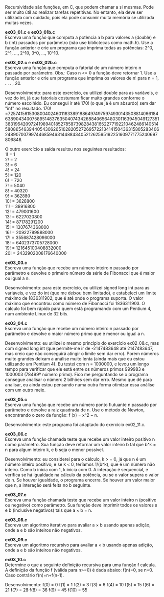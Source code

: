 Recursividade são funções, em C, que podem chamar a si mesmas. Pode ser muito útil ao realizar tarefas repetitivas. No entanto, ela deve ser utilizada com cuidado, pois ela pode consumir muita memória se utilizada muitas vezes.

<p><b>ex03_01.c</b> e <b>ex03_01b.c</b><br>
Escreva uma função que computa a potência a b para valores a (double) e b (int) passados por parâmetro (não use bibliotecas como math.h). Use a função anterior e crie um programa que imprima todas as potências: 2^0, 2^1, ..., 2^10, 3^0, ..., 10^10.
  
<p><b>ex03_02.c</b> e <b>ex03_02b.c</b><br>    
Escreva uma função que computa o fatorial de um número inteiro n passado por parâmetro. Obs.: Caso n <= 0 a função deve retornar 1. Use a função anterior e crie um programa que imprima os valores de n! para n = 1, . . . , 20.
<p>
Desenvolvimento: para este exercício, eu utilizei double para as variáveis, e vez do int, já que fatoriais costumam ficar muito grandes conforme o número escolhido. Eu consegui ir até 170! (o que já é um absurdo) sem dar "inf" no resultado. 170! =7257415615308004024601183389188649749759749301435088140661846389043400758951483763504074342688406564803011639450491273513831964209724198940185278587398284381652277192210462486140514580865463944054306265102820527269572213414150436315805283406248907007997446859463144884340521262595192251609771775240697806848.
<p>O outro exercício a saída resultou nos seguintes resultados:<br>
 1! = 1<br>
 2! = 2<br>
 3! = 6<br>
 4! = 24<br>
 5! = 120<br>
 6! = 720<br>
 7! = 5040<br>
 8! = 40320<br>
 9! = 362880<br>
 10! = 3628800<br>
 11! = 39916800<br>
 12! = 479001600<br>
 13! = 6227020800<br>
 14! = 87178291200<br>
 15! = 1307674368000<br>
 16! = 20922789888000<br>
 17! = 355687428096000<br>
 18! = 6402373705728000<br>
 19! = 121645100408832000<br>
 20! = 2432902008176640000
                                                                                                        
<p><b>ex03_03.c</b><br>
Escreva uma função que recebe um número inteiro n passado por parâmetro e devolve o primeiro número da série de Fibonacci que é maior ou igual a n. 
<p>
Desenvolvimento: para este exercício, eu utilizei signed long int para as variáveis, e vez do int (que me deixou bem limitado), e estabeleci um limite máximo de 1836311902, que é até onde o programa suporta. O valor máximo que encontrou como número de Fibonacci foi 1836311903. O cálculo foi bem rápido para quem está programando com um Pentium 4, num ambiente Linux de 32 bits.
  
<p><b>ex03_04.c</b><br>
Escreva uma função que recebe um número inteiro n passado por parâmetro e devolve o maior número primo que é menor ou igual a n. 
<p>
Desenvolvimento: eu utilizei o mesmo princípio do exercício ex02_08.c, mas com signed long int (que permite-me ir de -2147483648 até 2147483647, mas creio que não conseguirá atingir o limite sem dar erro). Porém números muito grandes deixam a análise muito lenta (ainda mais que eu estou utilizando um Pentium 4). Eu testei com n = 1000000, e levou um longo tempo para verificar que ele está entre os números primos 999983 e 1000003 (78499º número primo). Fico me perguntando se o programa consegue analisar o número 2 bilhões sem dar erro. Mesmo que dê para analisar, eu ainda estou pensando numa outra forma otimizar essa análise com um outro meio.

<p><b>ex03_05.c</b><br>
Escreva uma função que recebe um número ponto flutuante n passado por parâmetro e devolve a raiz quadrada de n. Use o método de Newton, encontrando o zero da função: f (x) = x^2 − n.
<p>
Desenvolvimento: este programa foi adaptado do exercício ex02_11.c.

<p><b>ex03_06.c</b><br>
Escreva uma função chamada teste que recebe um valor inteiro positivo n como parâmetro. Sua função deve retornar um valor inteiro b tal que b^k = n para algum inteiro k, e b seja o menor possível.
<p>
Desenvolvimento: eu considerei para o cálculo, k > = 0, já que n é um número inteiro positivo, e se k < 0, teríamos 1/(b^k), que é um número não inteiro. Como b inicia com 1, k inicia com 0. A interação é sequencial, e verifica se há igualdade na cálculo da potência, ou se o valor supera o valor de n. Se houver igualdade, o programa encerra. Se houver um valor maior que n, a interação será feita no b seguinte.
                                                                                                          
<p><b>ex03_07.c</b><br>                                                                                                       Escreva uma função chamada teste que recebe um valor inteiro n (positivo ou negativo) como parâmetro. Sua função deve imprimir
todos os valores a e b (inclusive negativos) tais que a × b = n.

<p><b>ex03_08.c</b><br>                                                                                                       
Escreva um algoritmo iterativo para avaliar a × b usando apenas adição, onde a e b são inteiros não negativos.
  
<p><b>ex03_09.c</b><br>                                                                                                       Escreva um algoritmo recursivo para avaliar a × b usando apenas adição, onde a e b são inteiros não negativos. 

<p><b>ex03_10.c</b><br>
Determine o que a seguinte definição recursiva para uma função f calcula. A definição da função f (válida para n>=0) é dada abaixo:  f(n)=0, se n=0. Caso contrário f(n)=n+f(n-1).

Desenvolvimento:
f(0) = 0
f(1) = 1
f(2) = 3
f(3) = 6
f(4) = 10
f(5) = 15
f(6) = 21
f(7) = 28
f(8) = 36
f(9) = 45
f(10) = 55

  
